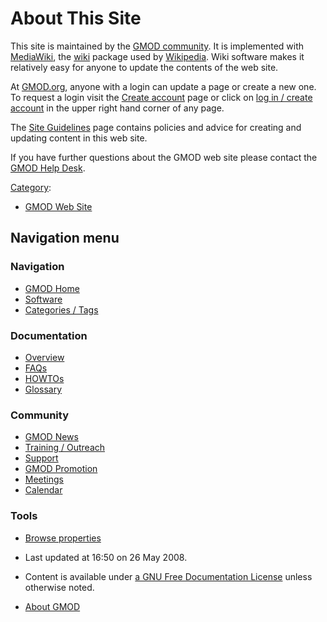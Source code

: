



<span id="top"></span>




# <span dir="auto">About This Site</span>









This site is maintained by the [GMOD community](MOD "MOD"). It is
implemented with
<a href="http://mediawiki.org" class="external text">MediaWiki</a>, the
<a href="http://en.wikipedia.org/wiki/Wiki" class="extiw"
title="wp:Wiki">wiki</a> package used by
<a href="http://en.wikipedia.org/wiki/Main_Page" class="extiw"
title="wp:Main Page">Wikipedia</a>. Wiki software makes it relatively
easy for anyone to update the contents of the web site.

At [GMOD.org](Main_Page "Main Page"), anyone with a login can update a
page or create a new one. To request a login visit the
<span class="plainlinks"><a
href="http://www.gmod.org/wiki/index.php?title=Special:Userlogin&amp;type=signup"
class="external text" rel="nofollow">Create account</a></span> page or
click on [log in / create
account](http://gmod.org/wiki/Special:UserLogin "Special:UserLogin") in
the upper right hand corner of any page.

  
The [Site Guidelines](Site_Guidelines "Site Guidelines") page contains
policies and advice for creating and updating content in this web site.

If you have further questions about the GMOD web site please contact the
[GMOD Help Desk](GMOD_Help_Desk "GMOD Help Desk").




[Category](Special%3ACategories "Special%3ACategories"):

- [GMOD Web Site](Category%3AGMOD_Web_Site "Category%3AGMOD Web Site")






## Navigation menu






### 



<a href="Main_Page"
style="background-image: url(../images/GMOD-cogs.png);"
title="Visit the main page"></a>


### Navigation



- <span id="n-GMOD-Home">[GMOD Home](Main_Page)</span>
- <span id="n-Software">[Software](GMOD_Components)</span>
- <span id="n-Categories-.2F-Tags">[Categories /
  Tags](Categories)</span>




### Documentation



- <span id="n-Overview">[Overview](Overview)</span>
- <span id="n-FAQs">[FAQs](Category%3AFAQ)</span>
- <span id="n-HOWTOs">[HOWTOs](Category%3AHOWTO)</span>
- <span id="n-Glossary">[Glossary](Glossary)</span>




### Community



- <span id="n-GMOD-News">[GMOD News](GMOD_News)</span>
- <span id="n-Training-.2F-Outreach">[Training /
  Outreach](Training_and_Outreach)</span>
- <span id="n-Support">[Support](Support)</span>
- <span id="n-GMOD-Promotion">[GMOD Promotion](GMOD_Promotion)</span>
- <span id="n-Meetings">[Meetings](Meetings)</span>
- <span id="n-Calendar">[Calendar](Calendar)</span>




### Tools

- <span id="t-smwbrowselink"><a href="Special%3ABrowse/About_This_Site" rel="smw-browse">Browse
  properties</a></span>



- <span id="footer-info-lastmod">Last updated at 16:50 on 26 May
  2008.</span>
<!-- - <span id="footer-info-viewcount">47,104 page views.</span> -->
- <span id="footer-info-copyright">Content is available under
  <a href="http://www.gnu.org/licenses/fdl-1.3.html" class="external"
  rel="nofollow">a GNU Free Documentation License</a> unless otherwise
  noted.</span>

<!-- -->

- <span id="footer-places-about">[About
  GMOD](GMOD%3AAbout "GMOD%3AAbout")</span>

<!-- -->




